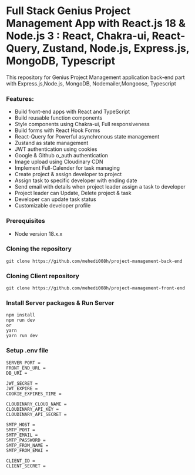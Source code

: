 # Full Stack Genius Project Management App with React.js 18 & Node.js 3 : React, Chakra-ui, React-Query, Zustand, Node.js, Express.js, MongoDB, Typescript

This repository for Genius Project Management application back-end part with Express.js,Node.js, MongoDB, Nodemailer,Mongoose, Typescript

### Features:

-   Build front-end apps with React and TypeScript
-   Build reusable function components
-   Style components using Chakra-ui, Full responsiveness
-   Build forms with React Hook Forms
-   React-Query for Powerful asynchronous state management
-   Zustand as state management
-   JWT authentication using cookies
-   Google & Github o_auth authentication
-   Image upload using Cloudinary CDN
-   Implement Full-Calender for task managing
-   Create project & assign developer to project
-   Assign task to specific developer with ending date
-   Send email with details when project leader assign a task to developer
-   Project leader can Update, Delete project & task
-   Developer can update task status
-   Customizable developer profile

### Prerequisites

-   Node version 18.x.x

### Cloning the repository

```
git clone https://github.com/mehedi008h/project-management-back-end
```

### Cloning Client repository

```
git clone https://github.com/mehedi008h/project-management-front-end
```

### Install Server packages & Run Server

```
npm install
npm run dev
or
yarn
yarn run dev
```

### Setup .env file

```
SERVER_PORT =
FRONT_END_URL =
DB_URI =

JWT_SECRET =
JWT_EXPIRE =
COOKIE_EXPIRES_TIME =

CLOUDINARY_CLOUD_NAME =
CLOUDINARY_API_KEY =
CLOUDINARY_API_SECRET =

SMTP_HOST =
SMTP_PORT =
SMTP_EMAIL =
SMTP_PASSWORD =
SMTP_FROM_NAME =
SMTP_FROM_EMAI =

CLIENT_ID =
CLIENT_SECRET =
```
